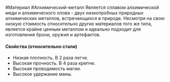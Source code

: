 #Материал #Алхимический-металл
Является сплавом алхимической меди и алхимического олова - двух низкопробных природных алхимических металлов, встречающихся в природе. Несмотря на свою низкую стоимость относительно других материалов того же типа, является крайне ценным металлом и идеально подходит для изготовления брони, оружия и артефактов.
#### Свойства (относительно стали)
- Низкая плотность. В 2 раза легче.
- Высокая прочность. В 4 раза крепче.
- Высокая проводимость магии.
- Высокое удержание маны.